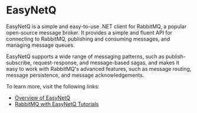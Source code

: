 # EasyNetQ

EasyNetQ is a simple and easy-to-use .NET client for RabbitMQ, a popular open-source message broker. It provides a simple and fluent API for connecting to RabbitMQ, publishing and consuming messages, and managing message queues.

EasyNetQ supports a wide range of messaging patterns, such as publish-subscribe, request-response, and message-based sagas, and makes it easy to work with RabbitMQ's advanced features, such as message routing, message persistence, and message acknowledgements.

To learn more, visit the following links:

- [Overview of EasyNetQ](https://easynetq.com/)
- [RabbitMQ with EasyNetQ Tutorials](https://www.youtube.com/watch?v=CqxV_Xn4PlI)
